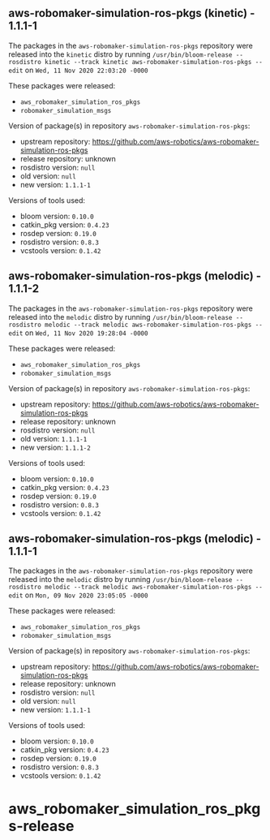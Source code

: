 ## aws-robomaker-simulation-ros-pkgs (kinetic) - 1.1.1-1

The packages in the `aws-robomaker-simulation-ros-pkgs` repository were released into the `kinetic` distro by running `/usr/bin/bloom-release --rosdistro kinetic --track kinetic aws-robomaker-simulation-ros-pkgs --edit` on `Wed, 11 Nov 2020 22:03:20 -0000`

These packages were released:
- `aws_robomaker_simulation_ros_pkgs`
- `robomaker_simulation_msgs`

Version of package(s) in repository `aws-robomaker-simulation-ros-pkgs`:

- upstream repository: https://github.com/aws-robotics/aws-robomaker-simulation-ros-pkgs
- release repository: unknown
- rosdistro version: `null`
- old version: `null`
- new version: `1.1.1-1`

Versions of tools used:

- bloom version: `0.10.0`
- catkin_pkg version: `0.4.23`
- rosdep version: `0.19.0`
- rosdistro version: `0.8.3`
- vcstools version: `0.1.42`


## aws-robomaker-simulation-ros-pkgs (melodic) - 1.1.1-2

The packages in the `aws-robomaker-simulation-ros-pkgs` repository were released into the `melodic` distro by running `/usr/bin/bloom-release --rosdistro melodic --track melodic aws-robomaker-simulation-ros-pkgs --edit` on `Wed, 11 Nov 2020 19:28:04 -0000`

These packages were released:
- `aws_robomaker_simulation_ros_pkgs`
- `robomaker_simulation_msgs`

Version of package(s) in repository `aws-robomaker-simulation-ros-pkgs`:

- upstream repository: https://github.com/aws-robotics/aws-robomaker-simulation-ros-pkgs
- release repository: unknown
- rosdistro version: `null`
- old version: `1.1.1-1`
- new version: `1.1.1-2`

Versions of tools used:

- bloom version: `0.10.0`
- catkin_pkg version: `0.4.23`
- rosdep version: `0.19.0`
- rosdistro version: `0.8.3`
- vcstools version: `0.1.42`


## aws-robomaker-simulation-ros-pkgs (melodic) - 1.1.1-1

The packages in the `aws-robomaker-simulation-ros-pkgs` repository were released into the `melodic` distro by running `/usr/bin/bloom-release --rosdistro melodic --track melodic aws-robomaker-simulation-ros-pkgs --edit` on `Mon, 09 Nov 2020 23:05:05 -0000`

These packages were released:
- `aws_robomaker_simulation_ros_pkgs`
- `robomaker_simulation_msgs`

Version of package(s) in repository `aws-robomaker-simulation-ros-pkgs`:

- upstream repository: https://github.com/aws-robotics/aws-robomaker-simulation-ros-pkgs
- release repository: unknown
- rosdistro version: `null`
- old version: `null`
- new version: `1.1.1-1`

Versions of tools used:

- bloom version: `0.10.0`
- catkin_pkg version: `0.4.23`
- rosdep version: `0.19.0`
- rosdistro version: `0.8.3`
- vcstools version: `0.1.42`


# aws_robomaker_simulation_ros_pkgs-release